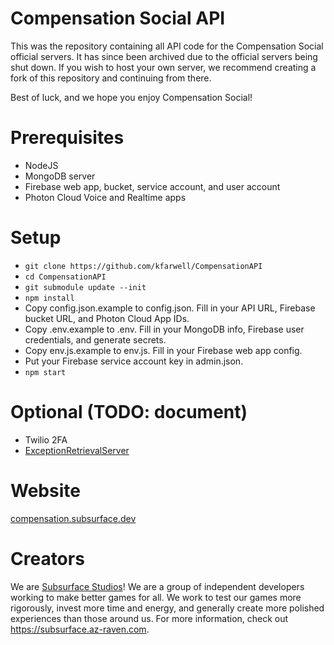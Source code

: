 # Compensation Social API
This was the repository containing all API code for the Compensation Social official servers.
It has since been archived due to the official servers being shut down. If you wish to host
your own server, we recommend creating a fork of this repository and continuing from there.
  
Best of luck, and we hope you enjoy Compensation Social!

# Prerequisites
* NodeJS
* MongoDB server
* Firebase web app, bucket, service account, and user account
* Photon Cloud Voice and Realtime apps

# Setup
* `git clone https://github.com/kfarwell/CompensationAPI`
* `cd CompensationAPI`
* `git submodule update --init`
* `npm install`
* Copy config.json.example to config.json. Fill in your API URL, Firebase bucket URL, and Photon Cloud App IDs.
* Copy .env.example to .env. Fill in your MongoDB info, Firebase user credentials, and generate secrets.
* Copy env.js.example to env.js. Fill in your Firebase web app config.
* Put your Firebase service account key in admin.json.
* `npm start`

# Optional (TODO: document)
* Twilio 2FA
* [ExceptionRetrievalServer](https://github.com/SubsurfaceStudios/ExceptionRetrievalServer)

# Website
[compensation.subsurface.dev](https://compensation.subsurface.dev)

# Creators
We are [Subsurface Studios](https://subsurface.az-raven.com)! We are a group of independent
developers working to make better games for all. We work to test our games more rigorously,
invest more time and energy, and generally create more polished experiences than those around
us. For more information, check out https://subsurface.az-raven.com.
